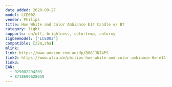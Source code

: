 ```yaml
---
date_added: 2020-09-27
model: LCE002
vendor: Philips
title: Hue White and Color Ambiance E14 Candle w/ BT
category: light
supports: on/off, brightness, colortemp, colorxy
zigbeemodel: ['LCE002']
compatible: [z2m,zha]
mlink: 
link: https://www.amazon.com.au/dp/B08CJN74PS
link2: https://www.alza.de/philips-hue-white-and-color-ambiance-6w-e14-set-2ks-d4826632.htm
link3: 
EAN: 
  - 929002294203
  - 8718699628659
---
```

